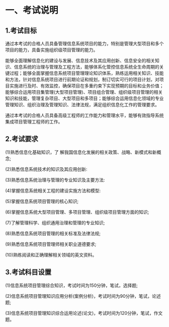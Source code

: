 # 一、考试说明

## 1.考试目标

通过本考试的合格人员具备管理信息系统项目的能力，特别是管理大型项目和多个项目的能力，具备实施组织级项目管理的能力。

能够全面理解信息化的建设与发展、信息技术及其应用创新、信息安全的相关知识、信息系统的治理与管理及工程方法，能够体系化管控信息系统全生命周期的关键过程；能够全面掌握信息系统项目管理理论知识体系，熟练运用相关知识、技能和方法，针对信息系统项目进行前期论证和规划，制订切实可行的项目计划，对项目实施进行及时、有效监控，确保项目在多重约束下实现预期的目标和业务价值；能够综合运用项目集管理(大型项目管理)、项目组合管理、组织级项目管理的相关知识和技能，管理复杂项目、大型项目和多项目；能够综合运用信息化领域的专业管理知识、组织治理及管理知识、法律法规，满足组织信息化工作的管理要求。

通过本考试的合格人员具备高级工程师的工作能力和管理水平，能够有效指导系统集成项目管理工程师的工作。

## 2.考试要求

(1)熟悉信息化基础知识，了 解我国信息化发展的相关政策、战略、新模式和新概念;

(2)熟悉信息系统技术的知识及其应用创新:

(3)熟悉信息系统治理与管理的专业知识及主要方法:

(4)掌握信息系统相关工程的建设实施方法和模型:

(5)掌握信息系统项目管理的核心知识;

(6)掌握信息系统大型项目管理、多项目管理、组织级项目管理方面的知识;

(7)了解管理科学、组织通用治理和管理的专业知识;

(8)熟悉信息系统项目管理的相关标准及法律法规;

(9)熟悉信息系统项目管理师相关职业道德要求;

(10)熟练阅读和正确理解相关领域的英文资料。

## 3.考试科目设置

(1)信息系统项目管理综合知识，考试时间为150分钟，笔试，选择题;

(2)信息系统项目管理知识应用分析(案例分析)，考试时间为90分钟，笔试，论述题;

(3)信息系统项目管理知识综合运用论述(论文)，考试时间为120分钟，笔试，作文题。
